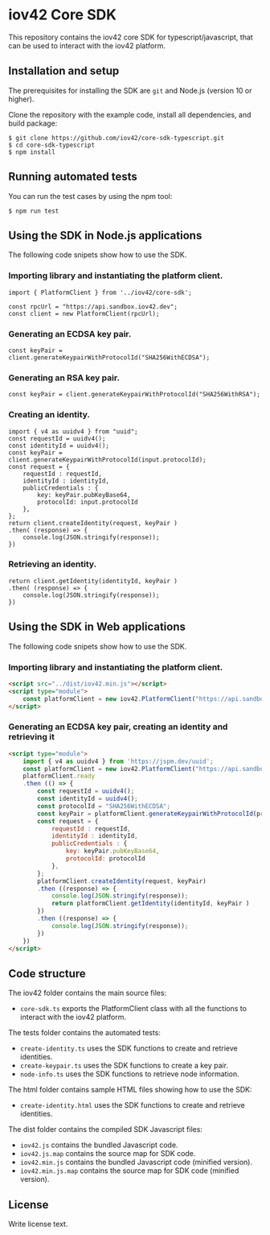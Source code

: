 # iov42 Core SDK

This repository contains the iov42 core SDK for typescript/javascript, that can be used to interact with the iov42 platform.

## Installation and setup

The prerequisites for installing the SDK are `git` and Node.js (version 10 or higher).

Clone the repository with the example code, install all dependencies, and build package:
```
$ git clone https://github.com/iov42/core-sdk-typescript.git
$ cd core-sdk-typescript
$ npm install
```

## Running automated tests

You can run the test cases by using the npm tool:
```
$ npm run test
```

## Using the SDK in Node.js applications

The following code snipets show how to use the SDK.

### Importing library and instantiating the platform client.
```
import { PlatformClient } from '../iov42/core-sdk';

const rpcUrl = "https://api.sandbox.iov42.dev";
const client = new PlatformClient(rpcUrl);
```

### Generating an ECDSA key pair.
```
const keyPair = client.generateKeypairWithProtocolId("SHA256WithECDSA");
```

### Generating an RSA key pair.
```
const keyPair = client.generateKeypairWithProtocolId("SHA256WithRSA");
```

### Creating an identity.
```
import { v4 as uuidv4 } from "uuid";
const requestId = uuidv4();
const identityId = uuidv4();
const keyPair = client.generateKeypairWithProtocolId(input.protocolId);
const request = {
    requestId : requestId,
    identityId : identityId,
    publicCredentials : {
        key: keyPair.pubKeyBase64,
        protocolId: input.protocolId
    },
};
return client.createIdentity(request, keyPair )
.then( (response) => {
    console.log(JSON.stringify(response));
})
```

### Retrieving an identity.
```
return client.getIdentity(identityId, keyPair )
.then( (response) => {
    console.log(JSON.stringify(response));
})
```

## Using the SDK in Web applications

The following code snipets show how to use the SDK.

### Importing library and instantiating the platform client.
```html
<script src="../dist/iov42.min.js"></script>
<script type="module">
    const platformClient = new iov42.PlatformClient("https://api.sandbox.iov42.dev");
</script>
```

### Generating an ECDSA key pair, creating an identity and retrieving it
```html
<script type="module">
    import { v4 as uuidv4 } from 'https://jspm.dev/uuid';
    const platformClient = new iov42.PlatformClient("https://api.sandbox.iov42.dev");
    platformClient.ready
    .then (() => {
        const requestId = uuidv4();
        const identityId = uuidv4();
        const protocolId = "SHA256WithECDSA";
        const keyPair = platformClient.generateKeypairWithProtocolId(protocolId);
        const request = {
            requestId : requestId,
            identityId : identityId,
            publicCredentials : {
                key: keyPair.pubKeyBase64,
                protocolId: protocolId
            },
        };
        platformClient.createIdentity(request, keyPair)
        .then ((response) => {
            console.log(JSON.stringify(response));
            return platformClient.getIdentity(identityId, keyPair )
        })
        .then ((response) => {
            console.log(JSON.stringify(response));
        })
    })
</script>
```

## Code structure

The iov42 folder contains the main source files:
- `core-sdk.ts` exports the PlatformClient class with all the functions to interact with the iov42 platform.

The tests folder contains the automated tests:
- `create-identity.ts` uses the SDK functions to create and retrieve identities.
- `create-keypair.ts` uses the SDK functions to create a key pair.
- `node-info.ts` uses the SDK functions to retrieve node information.

The html folder contains sample HTML files showing how to use the SDK:
- `create-identity.html` uses the SDK functions to create and retrieve identities.

The dist folder contains the compiled SDK Javascript files:
- `iov42.js` contains the bundled Javascript code.
- `iov42.js.map` contains the source map for SDK code.
- `iov42.min.js` contains the bundled Javascript code (minified version).
- `iov42.min.js.map` contains the source map for SDK code (minified version).


## License

Write license text.

